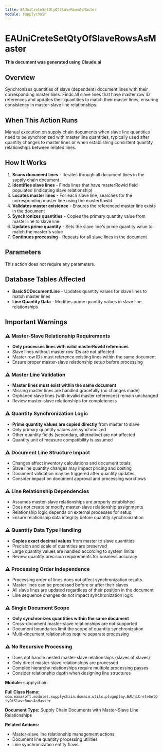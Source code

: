 ```yaml
---
title: EAUniCreteSetQtyOfSlaveRowsAsMaster
module: supplychain
---
```



<div class='entity-flows'>

# EAUniCreteSetQtyOfSlaveRowsAsMaster

**This document was generated using Claude.ai**

## Overview

Synchronizes quantities of slave (dependent) document lines with their corresponding master lines. Finds all slave lines that have master row ID references and updates their quantities to match their master lines, ensuring consistency in master-slave line relationships.

## When This Action Runs

Manual execution on supply chain documents when slave line quantities need to be synchronized with master line quantities, typically used after quantity changes to master lines or when establishing consistent quantity relationships between related lines.

## How It Works

1. **Scans document lines** - Iterates through all document lines in the supply chain document
2. **Identifies slave lines** - Finds lines that have masterRowId field populated (indicating slave relationship)
3. **Locates master lines** - For each slave line, searches for the corresponding master line using the masterRowId
4. **Validates master existence** - Ensures the referenced master line exists in the document
5. **Synchronizes quantities** - Copies the primary quantity value from master line to slave line
6. **Updates prime quantity** - Sets the slave line's prime quantity value to match the master's value
7. **Continues processing** - Repeats for all slave lines in the document

## Parameters

This action does not require any parameters.

## Database Tables Affected

- **BasicSCDocumentLine** - Updates quantity values for slave lines to match master lines
- **Line Quantity Data** - Modifies prime quantity values in slave line relationships

## Important Warnings

### ⚠️ Master-Slave Relationship Requirements
- **Only processes lines with valid masterRowId references**
- Slave lines without master row IDs are not affected
- Master row IDs must reference existing lines within the same document
- Ensure proper master-slave relationship setup before processing

### ⚠️ Master Line Validation
- **Master lines must exist within the same document**
- Missing master lines are handled gracefully (no changes made)
- Orphaned slave lines (with invalid master references) remain unchanged
- Review master-slave relationships for completeness

### ⚠️ Quantity Synchronization Logic
- **Prime quantity values are copied directly** from master to slave
- Only primary quantity values are synchronized
- Other quantity fields (secondary, alternative) are not affected
- Quantity unit of measure compatibility is assumed

### ⚠️ Document Line Structure Impact
- Changes affect inventory calculations and document totals
- Slave line quantity changes may impact pricing and costing
- Document validation may be triggered after quantity updates
- Consider impact on document approval and processing workflows

### ⚠️ Line Relationship Dependencies
- Assumes master-slave relationships are properly established
- Does not create or modify master-slave relationship assignments
- Relationship logic depends on external processes for setup
- Ensure relationship data integrity before quantity synchronization

### ⚠️ Quantity Data Type Handling
- **Copies exact decimal values** from master to slave quantities
- Precision and scale of quantities are preserved
- Large quantity values are handled according to system limits
- Review quantity precision requirements for business accuracy

### ⚠️ Processing Order Independence
- Processing order of lines does not affect synchronization results
- Master lines can be processed before or after their slaves
- All slave lines are updated regardless of their position in the document
- Line sequence changes do not impact synchronization logic

### ⚠️ Single Document Scope
- **Only synchronizes quantities within the same document**
- Cross-document master-slave relationships are not supported
- Document boundaries limit the scope of quantity synchronization
- Multi-document relationships require separate processing

### ⚠️ No Recursive Processing
- Does not handle nested master-slave relationships (slaves of slaves)
- Only direct master-slave relationships are processed
- Complex hierarchy relationships require multiple processing passes
- Consider relationship depth when designing line structures

**Module:** supplychain

**Full Class Name:** `com.namasoft.modules.supplychain.domain.utils.plugnplay.EAUniCreteSetQtyOfSlaveRowsAsMaster`

**Document Type:** Supply Chain Documents with Master-Slave Line Relationships

**Related Actions:**
- Master-slave line relationship management actions
- Document line quantity processing utilities
- Line synchronization entity flows


</div>

